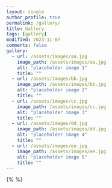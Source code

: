 ```yaml
---
layout: single
author_profile: true
permalink: /gallery/
title: Gallery
tags: [gallery]
modified: 2023-11-07
comments: false
gallery:
  - url: /assets/images/aa.jpg
    image_path: /assets/images/aa.jpg
    alt: "placeholder image 1"
    title: ""
  - url: /assets/images/bb.jpg
    image_path: /assets/images/bb.jpg
    alt: "placeholder image 2"
    title: ""
  - url: /assets/images/cc.jpg
    image_path: /assets/images/cc.jpg
    alt: "placeholder image 3"
    title: ""  
  - url: /assets/images/dd.jpg
    image_path: /assets/images/dd.jpg
    alt: "placeholder image 4"
    title: ""
  - url: /assets/images/ee.jpg
    image_path: /assets/images/ee.jpg
    alt: "placeholder image 5"
    title: ""      
---
```


{%  %}